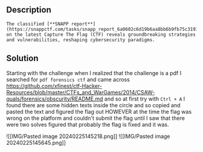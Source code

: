 ## Description

```
The classified [**SNAPP report**](https://snappctf.com/tasks/snapp_report_6a0602c6d19b6aa8bb6b9fb75c3191a941af30da.txz) on the latest Capture The Flag (CTF) reveals groundbreaking strategies and vulnerabilities, reshaping cybersecurity paradigms.
```

## Solution

Starting with the challenge when I realized that the challenge is a pdf I searched for `pdf forensics ctf` and came across https://github.com/xfinest/ctf-Hacker-Resources/blob/master/CTFs_and_WarGames/2014/CSAW-quals/forensics/obscurity/README.md and so at first try with `Ctrl + A` I found there are some hidden texts inside the circle and so copied and pasted the text and figured the flag out HOWEVER at the time the flag was wrong on the platform and couldn't submit the flag until I saw that there were two solves figured that probably the flag is fixed and it was.

![[IMG/Pasted image 20240225145218.png]]
![[IMG/Pasted image 20240225145645.png]]